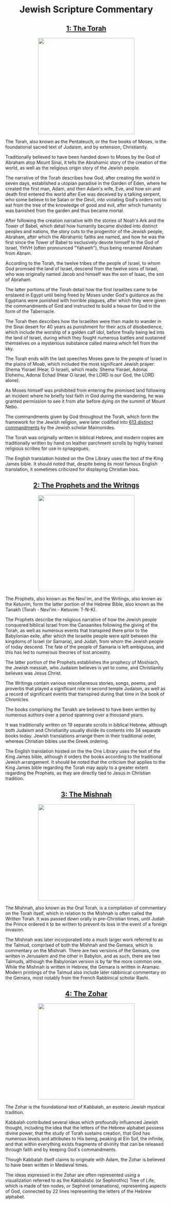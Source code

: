 <h1 align="center">Jewish Scripture Commentary</h1>

<h2 align="center"><a href="https://raw.githubusercontent.com/Atlas-of-Kaeon/The-One-Library/master/The%20One%20Library/1%20-%20Core/1%20-%20Literature/1%20-%20Texts/1%20-%20Scripture/1%20-%20Abrahamic/1%20-%20Judeo-Christian/1%20-%20Common/1%20-%20The%20Tanakh/1%20-%20The%20Torah/The%20Torah.one">1: The Torah</a></h2>

<p align="center">
	<img src="https://upload.wikimedia.org/wikipedia/commons/8/81/Torah_Hebraica.png" height="300px"/>
</p>

The Torah, also known as the Pentateuch, or the five books of Moses, is the foundational sacred text
of Judaism, and by extension, Christianity.

Traditionally believed to have been handed down to Moses by the God of Abraham atop Mount Sinai, it
tells the Abrahamic story of the creation of the world, as well as the religious origin story of
the Jewish people.

The narrative of the Torah describes how God, after creating the world in seven days, established a
utopian paradise in the Garden of Eden, where he created the first man, Adam, and then Adam's wife,
Eve, and how sin and death first entered the world after Eve was deceived by a talking serpent, who
some believe to be Satan or the Devil, into violating God's orders not to eat from the tree of the
knowledge of good and evil, after which humanity was banished from the garden and thus became
mortal.

After following the creation narrative with the stories of Noah's Ark and the Tower of Babel, which
detail how humanity became divided into distinct peoples and nations, the story cuts to the
progenitor of the Jewish people, Abraham, after which the Abrahamic faiths are named, and how he
was the first since the Tower of Babel to exclusively devote himself to the God of Israel, YHVH
(often pronounced "Yahweh"), thus being renamed Abraham from Abram.

According to the Torah, the twelve tribes of the people of Israel, to whom God promised the land of
Israel, descend from the twelve sons of Israel, who was originally named Jacob and himself was the
son of Isaac, the son of Abraham.

The latter portions of the Torah detail how the first Israelites came to be enslaved in Egypt until
being freed by Moses under God's guidance as the Egyptians were punished with horrible plagues,
after which they were given the commandments of God and instructed to build a house for God in the
form of the Tabernacle.

The Torah then describes how the Israelites were then made to wander in the Sinai desert for 40
years as punishment for their acts of disobedience, which include the worship of a golden calf
idol, before finally being led into the land of Israel, during which they fought numerous battles
and sustained themselves on a mysterious substance called manna which fell from the sky.

The Torah ends with the last speeches Moses gave to the people of Israel in the plains of Moab,
which included the most significant Jewish prayer: Shema Yisrael (Hear, O Israel), which reads:
Shema Yisrael, Adonai Eloheinu, Adonai Echad (Hear O Israel, the LORD is our God, the LORD alone).

As Moses himself was prohibited from entering the promised land following an incident where he
briefly lost faith in God during the wandering, he was granted permission to see it from afar
before dying on the summit of Mount Nebo.

The commandments given by God throughout the Torah, which form the framework for the Jewish
religion, were later codified into [613 distinct commandments](https://github.com/Atlas-of-Kaeon/The-One-Library/blob/master/The%20One%20Library/1%20-%20Core/1%20-%20Literature/2%20-%20Commentary/1%20-%20References/1%20-%20Abrahamic%20Faiths/1%20-%20Commandments/2%20-%20The%20613%20Commandments/The%20613%20Commandments.one)
by the Jewish scholar Maimonides.

The Torah was originally written in biblical Hebrew, and modern copies are traditionally written by
hand on leather parchment scrolls by highly trained religious scribes for use in synagogues.

The English translation hosted on the One Library uses the text of the King James bible. It
should noted that, despite being its most famous English translation, it sometimes criticized for
displaying Christian bias.

<h2 align="center"><a href="https://raw.githubusercontent.com/Atlas-of-Kaeon/The-One-Library/master/The%20One%20Library/1%20-%20Core/1%20-%20Literature/1%20-%20Texts/1%20-%20Scripture/1%20-%20Abrahamic/1%20-%20Judeo-Christian/1%20-%20Common/1%20-%20The%20Tanakh/2%20-%20The%20Prophets%20and%20the%20Writings/The%20Prophets%20and%20the%20Writings.one">2: The Prophets and the Writngs</a></h2>

<p align="center">
	<img src="https://i.pinimg.com/originals/07/09/60/070960f088ae3a44339d84b874abee7a.jpg" height="300px"/>
</p>

The Prophets, also known as the Nevi'im, and the Writings, also known as the Ketuvim, form the
latter portion of the Hebrew Bible, also known as the Tanakh (Torah - Nevi'im - Ketuvim: T-N-K).

The Prophets describe the religious narrative of how the Jewish people conquered biblical Israel
from the Canaanites following the giving of the Torah, as well as numerous events that transpired
there prior to the Babylonian exile, after which the Israelite people were split between the
kingdoms of Israel (or Samaria), and Judah, from whom the Jewish people of today descend. The fate
of the people of Samaria is left ambiguous, and this has led to numerous theories of lost ancestry.

The latter portion of the Prophets establishes the prophecy of Moshiach, the Jewish messiah, who
Judaism believes is yet to come, and Christianity believes was Jesus Christ.

The Writings contain various miscellaneous stories, songs, poems, and proverbs that played a
significant role in second temple Judaism, as well as a record of significant events that
transpired during that time in the book of Chronicles.

The books comprising the Tanakh are believed to have been written by numerous authors over a period
spanning over a thousand years.

It was traditionally written on 19 separate scrolls in biblical Hebrew, although both Judaism and
Christianity usually divide its contents into 34 separate books today. Jewish translations arrange
them in their traditional order, whereas Christian bibles use the Greek ordering.

The English translation hosted on the the One Library uses the text of the King James bible,
although it orders the books according to the traditional Jewish arrangement. It should be noted
that the criticism that applies to the King James bible regarding the Torah may apply to a greater
extent regarding the Prophets, as they are directly tied to Jesus in Christian tradition.

<h2 align="center"><a href="https://raw.githubusercontent.com/Atlas-of-Kaeon/The-One-Library/master/The%20One%20Library/1%20-%20Core/1%20-%20Literature/1%20-%20Texts/1%20-%20Scripture/1%20-%20Abrahamic/1%20-%20Judeo-Christian/2%20-%20Specific/1%20-%20Jewish/1%20-%20The%20Mishnah/The%20Mishnah.one">3: The Mishnah</a></h2>

<p align="center">
	<img src="https://www.emanuelhouston.org/wp-content/uploads/2021/08/Talmud.jpg" height="300px"/>
</p>

The Mishnah, also known as the Oral Torah, is a compilation of commentary on the Torah itself,
which in relation to the Mishnah is often called the Written Torah. It was passed down orally in
pre-Christian times, until Judah the Prince ordered it to be written to prevent its loss in the
event of a foreign invasion.

The Mishnah was later incorporated into a much larger work referred to as the Talmud, comprised of
both the Mishnah and the Gemara, which is commentary on the Mishnah. There are two versions of the
Gemara, one written in Jerusalem and the other in Babylon, and as such, there are two Talmuds,
although the Babylonian version is by far the more common one. While the Mishnah is written in
Hebrew, the Gemara is written in Aramaic. Modern printings of the Talmud also include later
rabbinical commentary on the Gemara, most notably from the French Rabbinical scholar Rashi.

<h2 align="center"><a href="https://raw.githubusercontent.com/Atlas-of-Kaeon/The-One-Library/master/The%20One%20Library/1%20-%20Core/1%20-%20Literature/1%20-%20Texts/1%20-%20Scripture/1%20-%20Abrahamic/1%20-%20Judeo-Christian/2%20-%20Specific/1%20-%20Jewish/2%20-%20The%20Zohar/The%20Zohar.one">4: The Zohar</a></h2>

<p align="center">
	<img src="https://jewishreviewofbooks.com/wp-content/uploads/2018/09/Fishbane2a.jpg" height="300px"/>
</p>

The Zohar is the foundational text of Kabbalah, an esoteric Jewish mystical tradition.

Kabbalah contributed several ideas which profoundly influenced Jewish thought, including the idea
that the letters of the Hebrew alphabet possess divine power, that the study of Torah sustains
creation, that God has numerous levels and attributes to His being, peaking at Ein Sof, the
infinite, and that within everything exists fragments of divinity that can be released through
faith and by keeping God's commandments.

Though Kabbalah itself claims to originate with Adam, the Zohar is believed to have been written in
Medieval times.

The ideas expressed in the Zohar are often represented using a visualization referred to as the
Kabbalistic (or Sephirothic) Tree of Life, which is made of ten nodes, or Sephirot (emanations),
representing aspects of God, connected by 22 lines representing the letters of the Hebrew alphabet.